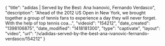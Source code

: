 {
    "title": "adidas | Served by the Best: Ana Ivanovic, Fernando Verdasco",
    "description": "Ahead of the 2012 US Open in New York, we brought together a group of tennis fans to experience a day they will never forget. With the help of top tennis coa...",
    "videoid": "154212",
    "date_created": "1398106875",
    "date_modified": "1418181300",
    "type": "captivate",
    "layout": "video",
    "url": "\/v\/adidas-served-by-the-best-ana-ivanovic-fernando-verdasco\/154212"
}